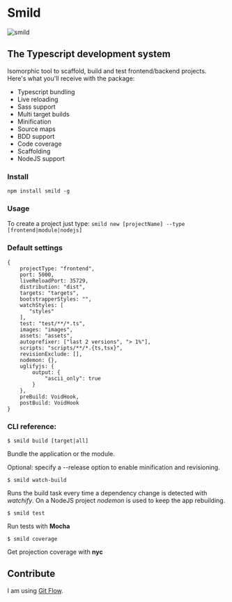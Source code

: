 # Smild

![smild](http://i62.tinypic.com/xf1cgk.png)

## The Typescript development system

Isomorphic tool to scaffold, build and test frontend/backend projects. Here's what you'll receive with the package:

* Typescript bundling
* Live reloading
* Sass support
* Multi target builds
* Minification
* Source maps
* BDD support
* Code coverage
* Scaffolding
* NodeJS support

### Install
`npm install smild -g`

### Usage

To create a project just type:
`smild new [projectName] --type [frontend|module|nodejs]`

### Default settings

    {
        projectType: "frontend",
        port: 5000,
        liveReloadPort: 35729,
        distribution: "dist",
        targets: "targets",
        bootstrapperStyles: "",
        watchStyles: [
           "styles"
        ],
        test: "test/**/*.ts",
        images: "images",
        assets: "assets",
        autoprefixer: ["last 2 versions", "> 1%"],
        scripts: "scripts/**/*.{ts,tsx}",
        revisionExclude: [],
        nodemon: {},
        uglifyjs: {
            output: {
                "ascii_only": true
            }
        },
        preBuild: VoidHook,
        postBuild: VoidHook
    }

### CLI reference:

`$ smild build [target|all]`

Bundle the application or the module.

Optional: specify a --release option to enable minification and revisioning.

`$ smild watch-build`

Runs the build task every time a dependency change is detected with *watchify*.
On a NodeJS project *nodemon* is used to keep the app rebuilding.

`$ smild test`

Run tests with **Mocha**

`$ smild coverage`

Get projection coverage with **nyc**

## Contribute

I am using [Git Flow](https://github.com/nvie/gitflow).